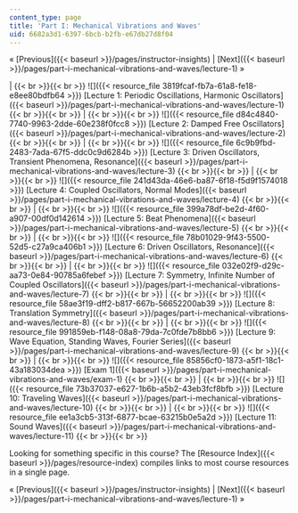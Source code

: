 ```yaml
---
content_type: page
title: 'Part I: Mechanical Vibrations and Waves'
uid: 6682a3d1-6397-6bcb-b2fb-e67db27d8f04
---
```


« [Previous]({{< baseurl >}}/pages/instructor-insights) | [Next]({{< baseurl >}}/pages/part-i-mechanical-vibrations-and-waves/lecture-1) »

|  {{< br >}}{{< br >}} ![]({{< resource_file 3819fcaf-fb7a-61a8-fe18-e8ee80bdfb64 >}}) [Lecture 1: Periodic Oscillations, Harmonic Oscillators]({{< baseurl >}}/pages/part-i-mechanical-vibrations-and-waves/lecture-1) {{< br >}}{{< br >}}  |  {{< br >}}{{< br >}} ![]({{< resource_file d84c4840-7740-9963-2dde-60e238f0fcc8 >}}) [Lecture 2: Damped Free Oscillators]({{< baseurl >}}/pages/part-i-mechanical-vibrations-and-waves/lecture-2) {{< br >}}{{< br >}}  |  {{< br >}}{{< br >}} ![]({{< resource_file 6c9b9fbd-2483-7ada-67f5-ddc0c9d6284b >}}) [Lecture 3: Driven Oscillators, Transient Phenomena, Resonance]({{< baseurl >}}/pages/part-i-mechanical-vibrations-and-waves/lecture-3) {{< br >}}{{< br >}}  |  {{< br >}}{{< br >}} ![]({{< resource_file 241d43da-46e6-ba87-6f18-f5d9f1574018 >}}) [Lecture 4: Coupled Oscillators, Normal Modes]({{< baseurl >}}/pages/part-i-mechanical-vibrations-and-waves/lecture-4) {{< br >}}{{< br >}}  |  {{< br >}}{{< br >}} ![]({{< resource_file 399a78df-be2d-4f60-a907-00df0d142614 >}}) [Lecture 5: Beat Phenomena]({{< baseurl >}}/pages/part-i-mechanical-vibrations-and-waves/lecture-5) {{< br >}}{{< br >}}  |  {{< br >}}{{< br >}} ![]({{< resource_file 78b01029-9f43-5500-52d5-c27a9ca406b1 >}}) [Lecture 6: Driven Oscillators, Resonance]({{< baseurl >}}/pages/part-i-mechanical-vibrations-and-waves/lecture-6) {{< br >}}{{< br >}}  |  {{< br >}}{{< br >}} ![]({{< resource_file 032e02f9-d29c-aa73-0e84-90785a6febef >}}) [Lecture 7: Symmetry, Infinite Number of Coupled Oscillators]({{< baseurl >}}/pages/part-i-mechanical-vibrations-and-waves/lecture-7) {{< br >}}{{< br >}}  |  {{< br >}}{{< br >}} ![]({{< resource_file 58ae3f19-dff2-b817-667b-56652200ab39 >}}) [Lecture 8: Translation Symmetry]({{< baseurl >}}/pages/part-i-mechanical-vibrations-and-waves/lecture-8) {{< br >}}{{< br >}}  |  {{< br >}}{{< br >}} ![]({{< resource_file 991859eb-f148-08a8-79da-7c0fde7b8bb6 >}}) [Lecture 9: Wave Equation, Standing Waves, Fourier Series]({{< baseurl >}}/pages/part-i-mechanical-vibrations-and-waves/lecture-9) {{< br >}}{{< br >}}  |  {{< br >}}{{< br >}} ![]({{< resource_file 85856cf0-1873-a5f1-18c1-43a183034dea >}}) [Exam 1]({{< baseurl >}}/pages/part-i-mechanical-vibrations-and-waves/exam-1) {{< br >}}{{< br >}}  |  {{< br >}}{{< br >}} ![]({{< resource_file 73b37037-e627-1b6b-a5b2-43eb3fcf8bfb >}}) [Lecture 10: Traveling Waves]({{< baseurl >}}/pages/part-i-mechanical-vibrations-and-waves/lecture-10) {{< br >}}{{< br >}}  |  {{< br >}}{{< br >}} ![]({{< resource_file ee1a3cb5-313f-6877-bcae-63215b0e5a2d >}}) [Lecture 11: Sound Waves]({{< baseurl >}}/pages/part-i-mechanical-vibrations-and-waves/lecture-11) {{< br >}}{{< br >}}  

Looking for something specific in this course? The [Resource Index]({{< baseurl >}}/pages/resource-index) compiles links to most course resources in a single page.

« [Previous]({{< baseurl >}}/pages/instructor-insights) | [Next]({{< baseurl >}}/pages/part-i-mechanical-vibrations-and-waves/lecture-1) »